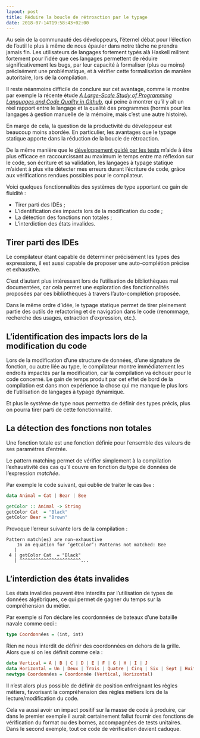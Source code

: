 ```yaml
---
layout: post
title: Réduire la boucle de rétroaction par le typage
date: 2018-07-14T19:58:43+02:00
---
```


Au sein de la communauté des développeurs, l’éternel débat pour l’élection de l’outil le plus à même de nous épauler dans notre tâche ne prendra jamais fin. Les utilisateurs de langages fortement typés alà Haskell militent fortement pour l’idée que ces langages permettent de réduire significativement les bugs, par leur capacité à formaliser (plus ou moins) précisément une problématique, et à vérifier cette formalisation de manière autoritaire, lors de la compilation.

Il reste néanmoins difficile de conclure sur cet avantage, comme le montre par exemple la récente étude _[A Large-Scale Study of Programming Languages and Code Quality in Github](https://cacm.acm.org/magazines/2017/10/221326-a-large-scale-study-of-programming-languages-and-code-quality-in-github/fulltext)_, qui peine à montrer qu’il y ait un réel rapport entre le langage et la qualité des programmes (hormis pour les langages à gestion manuelle de la mémoire, mais c’est une autre histoire).

En marge de cela, la question de la productivité du développeur est beaucoup moins abordée. En particulier, les avantages que le typage statique apporte dans la réduction de la boucle de rétroaction.

De la même manière que le [développement guidé par les tests](https://en.wikipedia.org/wiki/Test-driven_development) m’aide à être plus efficace en raccourcissant au maximum le temps entre ma réflexion sur le code, son écriture et sa validation, les langages à typage statique m’aident à plus vite détecter mes erreurs durant l’écriture de code, grâce aux vérifications rendues possibles pour le compilateur.

Voici quelques fonctionnalités des systèmes de type apportant ce gain de fluidité :

- Tirer parti des IDEs ;
- L’identification des impacts lors de la modification du code ;
- La détection des fonctions non totales ;
- L’interdiction des états invalides.

## Tirer parti des IDEs

Le compilateur étant capable de déterminer précisément les types des expressions, il est aussi capable de proposer une auto-complétion précise et exhaustive.

C’est d’autant plus intéressant lors de l’utilisation de bibliothèques mal documentées, car cela permet une exploration des fonctionnalités proposées par ces bibliothèques à travers l’auto-complétion proposée.

Dans le même ordre d’idée, le typage statique permet de tirer pleinement partie des outils de refactoring et de navigation dans le code (renommage, recherche des usages, extraction d’expression, etc.).

## L’identification des impacts lors de la modification du code

Lors de la modification d’une structure de données, d’une signature de fonction, ou autre liée au type, le compilateur montre immédiatement les endroits impactés par la modification, car la compilation va échouer pour le code concerné. Le gain de temps produit par cet effet de bord de la compilation est dans mon expérience la chose qui me manque le plus lors de l’utilisation de langages à typage dynamique.

Et plus le système de type nous permettra de définir des types précis, plus on pourra tirer parti de cette fonctionnalité.

## La détection des fonctions non totales

Une fonction totale est une fonction définie pour l’ensemble des valeurs de ses paramètres d’entrée.

Le pattern matching permet de vérifier simplement à la compilation l’exhaustivité des cas qu’il couvre en fonction du type de données de l’expression _matchée_.

Par exemple le code suivant, qui oublie de traiter le cas `Bee` :

```haskell
data Animal = Cat | Bear | Bee

getColor :: Animal -> String
getColor Cat  = "Black"
getColor Bear = "Brown"
```

Provoque l’erreur suivante lors de la compilation :

```
Pattern match(es) are non-exhaustive
    In an equation for ‘getColor’: Patterns not matched: Bee
   |
 4 | getColor Cat  = "Black"
   | ^^^^^^^^^^^^^^^^^^^^^^^...
```

## L’interdiction des états invalides

Les états invalides peuvent être interdits par l’utilisation de types de données algébriques, ce qui permet de gagner du temps sur la compréhension du métier.

Par exemple si l’on déclare les coordonnées de bateaux d’une bataille navale comme ceci :

```haskell
type Coordonnées = (int, int)
```

Rien ne nous interdit de définir des coordonnées en dehors de la grille. Alors que si on les définit comme cela :

```haskell
data Vertical = A | B | C | D | E | F | G | H | I | J
data Horizontal = Un | Deux | Trois | Quatre | Cinq | Six | Sept | Huit | Neuf | Dix
newtype Coordonnées = Coordonnée (Vertical, Horizontal)
```

Il n’est alors plus possible de définir de position enfreignant les règles métiers, favorisant la compréhension des règles métiers lors de la lecture/modification du code.

Cela va aussi avoir un impact positif sur la masse de code à produire, car dans le premier exemple il aurait certainement fallut fournir des fonctions de vérification du format ou des bornes, accompagnées de tests unitaires. Dans le second exemple, tout ce code de vérification devient caduque.